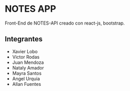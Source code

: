 # NOTES APP
Front-End de NOTES-API creado con react-js, bootstrap.

## Integrantes

- Xavier Lobo
- Victor Rodas
- Juan Mendoza
- Nataly Amador 
- Mayra Santos
- Angel Urquia
- Allan Fuentes

